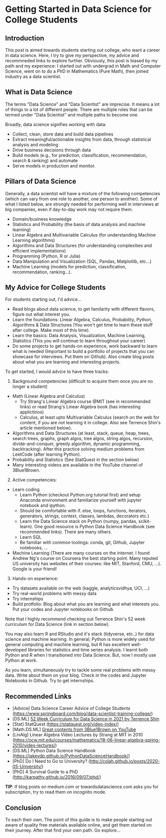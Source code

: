 # Getting Started in Data Science for College Students

## Introduction

This post is aimed towards students starting out college, who want a career in data science.
Here, I try to give my perspective, my advice and recommneded links to explore further.
Obviously, this post is biased by my path and my experience: I started out with undergrad
in Math and Computer Science, went on to do a PhD in Mathematics (Pure Math), then joined
industry as a data scientist.


## What is Data Science

The terms "Data Science" and "Data Scientist" are imprecise. It means a lot of things to a
lot of different people. There are multiple roles that can be termed under "Data Scientist"
and multiple paths to become one.

Broadly, data science signifies working with data:

* Collect, clean, store data and build data pipelines
* Extract meaningful/actionable insights from data, through statistical analysis and modeling
* Drive business decisions through data
* Build models (e.g., for prediction, classification, recommendation, search & ranking) and automate
* Serve models in production and monitor.


## Pillars of Data Science

Generally, a data scientist will have a mixture of the following competencies
(which can vary from one role to another, one person to another). Some of what
I listed below, are strongly needed for performing well in interviews at big
companies, even if day-to-day work may not require them.

* Domain/business knowledge
* Statistics and Probability (the basis of data analysis and machine learning)
* Linear Algebra and Multivariable Calculus (for understanding Machine Learning algorithms)
* Algorithms and Data Structures (for understanding complexities and efficient implementations)
* Programming (Python, R or Julia)
* Data Manipulation and Visualization (SQL, Pandas, Matplotlib, etc...)
* Machine Learning (models for prediction, classification, recommendation, ranking...).


## My Advice for College Students

For students starting out, I'd advice...

* Read blogs about data science, to get familarity with different flavors, figure out what interest you.
* Learn the foundations: Linear Algebra, Calculus, Probability, Python, Algorithms & Data Structures (You won't get time to learn these stuff after college. Make most of this time).
* Learn the basics: Data Analysis, Visualization, Machine Learning, Statistics (This you will continue to learn throughout your career)
* Do some projects to get hands-on experience, work backward to learn what is needed (Important to build a portfolio of projects that you can showcase for interviews. Put them on Github). Also create blog posts about what you are learning and interesting projects.

To get started, I would advice to have three tracks:

1. Background competencies (difficult to acquire them once you are no longer a student)
  * Math (Linear Algebra and Calculus)
    - Try Strang's Linear Algebra course @MIT (see in recommended links) or read Strang's Linear Algebra book (has interesting applictinos)
    - Calculus, at least upto Multivariable Calculus (search on the web for content, if you are not learning it in college. Also see Terrence Shin's article mentioned below).
  * Algorithms and Data Structures (at least, stack, queue, heap, trees, search trees, graphs, graph algos, tree algos, string algos, recursion, divide-and-conquer, greedy algorithm, dynamic programming, backtracking). After this practice solving medium problems from LeetCode (after learning Python).
  * Probability and Statistics (See StatQuest in the section below)
  * Many interesting videos are available in the YouTube channel of 3Blue1Brown.

2. Active competencies:
  * Learn coding
    - Learn Python (checkout Python.org tutorial first) and setup Anaconda environment and familiarize yourself with jupyter notebook and ipython.
    - Should be comfortable with if..else, loops, functions, iterators, generators, strings, context, classes, lambdas, decorators etc.)
    - Learn the Data Science stack on Python (numpy, pandas, scikit-learn). One good resource is Python Data Science Handbook (see recommended links). There are many others.
    - Learn SQL
    - Be familiar with common toolings: conda, git, Github, Jupyter notebooks, ...
  * Machine Learning (There are many courses on the internet. I found Andrew Ng's course on Coursera the best starting point. Many reputed US university has websites of their courses: like MIT, Stanford, CMU, ...). Google is your friend!

3. Hands-on experience:
  * Try datasets available on the web (kaggle, analyticsvidhya, UCI, ...)
  * Try real-world problems with messy data
  * Try internships
  * Build protfolio: Blog about what you are learning and what interests you. Put your codes and Jupyter notebooks on Github.

Note that I highly recommend checking out Terrence Shin's 52 week curriculum for Data Science (link in section below).

You may also learn R and RStudio and it's stack (tidyverse, etc..) for data science and machine learning. In general, Python is more widely used
for general computing and machine learning, but R has excellent well-developed libraries for statistics and time series analysis. I learnt both Python
and R when I transitioned into Data Science. But, now I mostly use Python at work.

As you learn, simultaneously try to tackle some real problems with messy data. Write about them on your blog. Check in the codes and Jupyter Notebooks in Github.
Try to get internships.


## Recommended Links

* [Advice] Data Science Career Advice of College Students (https://www.springboard.com/blog/data-scientist-training-college/)
* [DS.ML] [52 Week Curriculum for Data Science in 2021 by Terrence Shin](https://towardsdatascience.com/a-complete-52-week-curriculum-to-become-a-data-scientist-in-2021-2b5fc77bd160)
* [Stat] StatQuest (https://statquest.org/video-index/)
* [Math.DS.ML] [Great contents from 3Blue1Brown on YouTube](https://www.youtube.com/channel/UCYO_jab_esuFRV4b17AJtAw)
* [LinAlg] Linear Algebra Video Lectures by Strang at MIT in 2010 (https://ocw.mit.edu/courses/mathematics/18-06-linear-algebra-spring-2010/video-lectures/)
* [DS.ML] Python Data Science Handbook (https://jakevdp.github.io/PythonDataScienceHandbook/)
* [PhD] Do I Need to Go to University? (http://colah.github.io/posts/2020-05-University/)
* [PhD] A Survival Guide to a PhD (http://karpathy.github.io/2016/09/07/phd/)

**TIP**: If blog posts on medium.com or towardsdatascience.com asks you for subscription, try to read them on incognito mode.

## Conclusion

To each their own. The point of this guide is to make people starting out aware of quality free materials available online, and get them started
on their journey. After that find your own path. Go explore...

